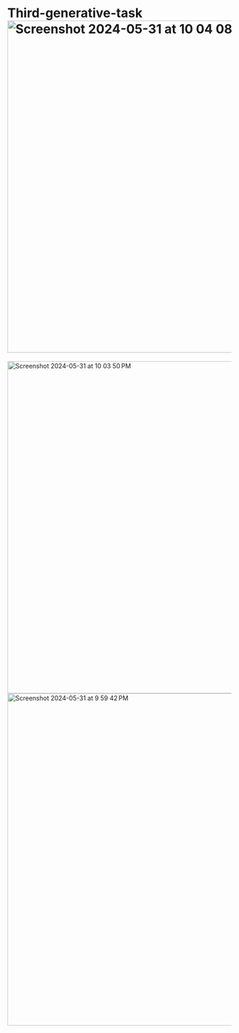 # Third-generative-task<img width="746" alt="Screenshot 2024-05-31 at 10 04 08 PM" src="https://github.com/kokonut79/Third-generative-task/assets/33176648/e379cd3c-581c-46d7-a72f-70ce32b88a8d">
<img width="746" alt="Screenshot 2024-05-31 at 10 03 50 PM" src="https://github.com/kokonut79/Third-generative-task/assets/33176648/0aac241c-5fbd-4115-afe5-db84764d0e51">
<img width="746" alt="Screenshot 2024-05-31 at 9 59 42 PM" src="https://github.com/kokonut79/Third-generative-task/assets/33176648/9079bbad-9283-4707-9507-31f9ce91759c">
